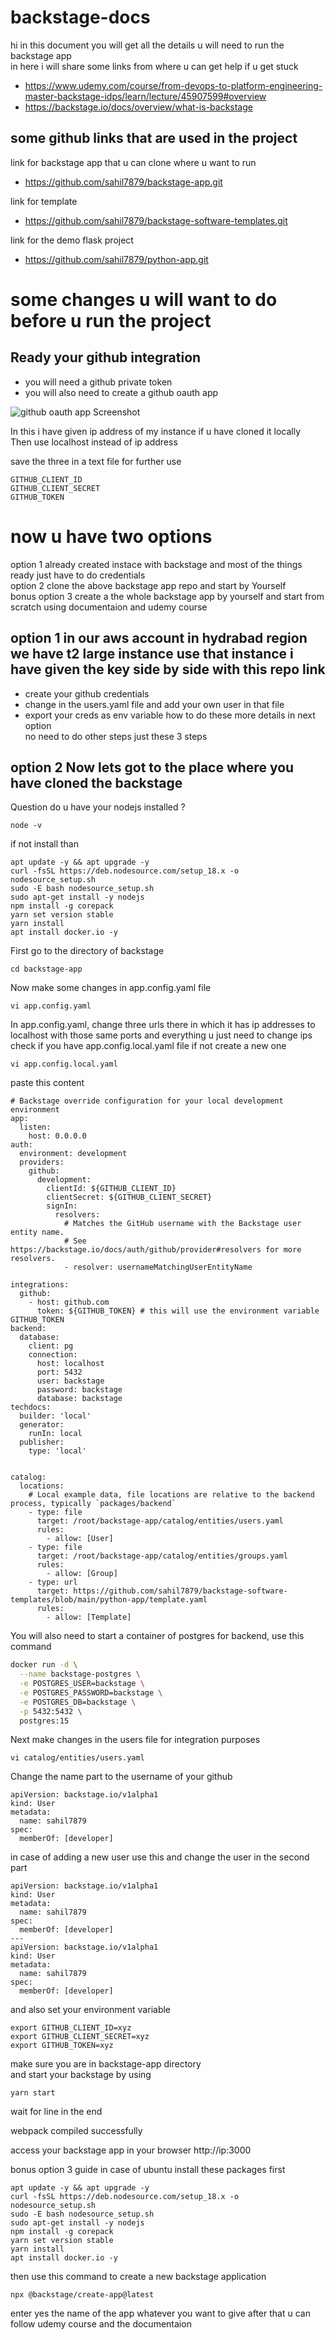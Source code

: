 # backstage-docs
hi in this document you will get all the details u will need to run the backstage app  
in here i will share some links from where u can get help if u get stuck  

- https://www.udemy.com/course/from-devops-to-platform-engineering-master-backstage-idps/learn/lecture/45907599#overview
- https://backstage.io/docs/overview/what-is-backstage

## some github links that are used in the project 
link for backstage app that u can clone where u want to run  
- https://github.com/sahil7879/backstage-app.git

 link for template  
- https://github.com/sahil7879/backstage-software-templates.git

link for the demo flask project  
- https://github.com/sahil7879/python-app.git

# some changes u will want to do before u run the project 

## Ready your github integration 

- you will need a github private token
- you will also need to create a github oauth app 

![ github oauth app Screenshot](images/screenshot1.png)

In this i have given ip address of my instance if u have cloned it locally  
Then use localhost instead of ip address  

save the three in a text file for further use 
```
GITHUB_CLIENT_ID
GITHUB_CLIENT_SECRET
GITHUB_TOKEN
```
# now u have two options 
option 1 already created instace with backstage and most of the things ready just have to do credentials  
option 2 clone the above backstage app repo and start by Yourself  
bonus option 3 create a the whole backstage app by yourself and start from scratch using documentaion and udemy course  
## option 1 in our aws account in hydrabad region we have t2 large instance use that instance i have given the key side by side with this repo link
- create your github credentials
- change in the users.yaml file and add your own user in that file
- export your creds as env variable
how to do these more details in next option  
no need to do other steps just these 3 steps  

## option 2 Now lets got to the place where you have cloned the backstage
Question do u have your nodejs installed ? 
```
node -v
```
if not install than
```
apt update -y && apt upgrade -y
curl -fsSL https://deb.nodesource.com/setup_18.x -o nodesource_setup.sh
sudo -E bash nodesource_setup.sh
sudo apt-get install -y nodejs
npm install -g corepack
yarn set version stable
yarn install
apt install docker.io -y
```
First go to the directory of backstage 
```
cd backstage-app
```
Now make some changes in app.config.yaml file 
```
vi app.config.yaml
```
In app.config.yaml, change three urls there in which it has ip addresses to localhost with those same ports and everything u just need to change ips 
check if you have app.config.local.yaml file if not create a new one
```
vi app.config.local.yaml
```
paste this content
```
# Backstage override configuration for your local development environment
app:
  listen:
    host: 0.0.0.0
auth:
  environment: development
  providers:
    github:
      development:
        clientId: ${GITHUB_CLIENT_ID}
        clientSecret: ${GITHUB_CLIENT_SECRET}
        signIn:
          resolvers:
            # Matches the GitHub username with the Backstage user entity name.
            # See https://backstage.io/docs/auth/github/provider#resolvers for more resolvers.
            - resolver: usernameMatchingUserEntityName

integrations:
  github:
    - host: github.com
      token: ${GITHUB_TOKEN} # this will use the environment variable GITHUB_TOKEN
backend:
  database:
    client: pg
    connection:
      host: localhost
      port: 5432
      user: backstage
      password: backstage
      database: backstage
techdocs:
  builder: 'local'
  generator:
    runIn: local
  publisher:
    type: 'local'


catalog:
  locations:
    # Local example data, file locations are relative to the backend process, typically `packages/backend`
    - type: file
      target: /root/backstage-app/catalog/entities/users.yaml
      rules:
        - allow: [User]
    - type: file
      target: /root/backstage-app/catalog/entities/groups.yaml
      rules:
        - allow: [Group]
    - type: url
      target: https://github.com/sahil7879/backstage-software-templates/blob/main/python-app/template.yaml
      rules:
        - allow: [Template]
```
You will also need to start a container of postgres for backend, use this command 
``` bash
docker run -d \
  --name backstage-postgres \
  -e POSTGRES_USER=backstage \
  -e POSTGRES_PASSWORD=backstage \
  -e POSTGRES_DB=backstage \
  -p 5432:5432 \
  postgres:15
```
Next make changes in the users file for integration purposes 
```
vi catalog/entities/users.yaml
```
Change the name part to the username of your github
```
apiVersion: backstage.io/v1alpha1
kind: User
metadata:
  name: sahil7879
spec:
  memberOf: [developer]
```
in case of adding a new user use this  and change the user in the second part
```
apiVersion: backstage.io/v1alpha1
kind: User
metadata:
  name: sahil7879
spec:
  memberOf: [developer]
---
apiVersion: backstage.io/v1alpha1
kind: User
metadata:
  name: sahil7879
spec:
  memberOf: [developer]
```
and also set your environment variable 
```
export GITHUB_CLIENT_ID=xyz
export GITHUB_CLIENT_SECRET=xyz
export GITHUB_TOKEN=xyz
```
 make sure you are in backstage-app directory  
and start your backstage by using 
```
yarn start 
```
wait for line in the end  

webpack compiled successfully 

access your backstage app in your browser 
http://ip:3000


bonus option 3 
guide in case of ubuntu 
install these packages first
```
apt update -y && apt upgrade -y
curl -fsSL https://deb.nodesource.com/setup_18.x -o nodesource_setup.sh
sudo -E bash nodesource_setup.sh
sudo apt-get install -y nodejs
npm install -g corepack
yarn set version stable
yarn install
apt install docker.io -y
```
then use this command to create a new backstage application 

```
npx @backstage/create-app@latest
```
enter yes the name of the app whatever you want to give 
after that u can follow udemy course and the documentaion
